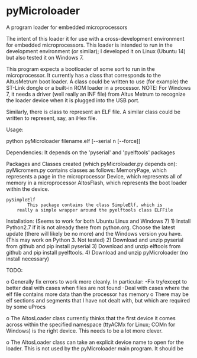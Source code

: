 # pyMicroloader
A program loader for embedded microprocessors

The intent of this loader it for use with a cross-development
environment for embedded microprocessors.  This loader is
intended to run in the development environment (or similar);
I developed it on Linux (Ubuntu 14) but also tested it on
Windows 7.

This program expects a bootloader of some sort to run in
the microprocessor.  It currently has a class that corresponds
to the AltusMetrum boot loader.  A class could be written to use
(for example) the ST-Link dongle or a built-in ROM loader in a
processor. NOTE: For Windows 7, it needs a driver (well really 
an INF file) from Altus Metrum to recognize the loader device when
it is plugged into the USB port.

Similarly, there is class to represent an ELF file.  A 
similar class could be written to represent, say, an iHex file.


Usage:

  python pyMicroloader filename.elf [--serial n [--force]]

Dependencies:
	It depends on the 'pyserial' and 'pyelftools' packages

Packages and Classes created (which pyMicroloader.py depends on):
	pyMicromem.py contains classes as follows:
		MemoryPage, which represents a page in the microprocessor
		Device, which represents all of memory in a microprocessor
		AltosFlash, which represents the boot loader within the
			device.
			
	pySimpleElf
	        This package contains the class SimpleElf, which is
		really a simple wrapper around the pyelftools class ELFFile


Installation:
	(Seems to work for both Ubuntu Linux and Windows 7)
		1) Install Python2.7 if it is not already there from
		   python.org.  Choose the latest update (there will
		   likely be no more) and the Windows version you
		   have.  (This may work on Python 3.  Not tested)
		2) Download and unzip pyserial from github and pip install pyserial
		3) Download and unzip elftools from github and pip install pyelftools.
		4) Download and unzip pyMicroloader (no install necessary)


TODO:

o Generally fix errors to work more cleanly.  In particular:
    -Fix try/except to better deal with cases when files are not found
    -Deal with cases where the elf file contains more data than the processor
     has memory
o There may be elf sections and segments that I have not dealt with, but which are
  required by some uProcs

o The AltosLoader class currently thinks that the first device it comes across within
  the specified namespace (ttyACMx for Linux; COMn for Windows) is the right device.
  This needs to be a lot more clever.

o The AltosLoader class can take an explicit device name to open for the loader.  This
  is not used by the pyMicroloader main program.  It should be
